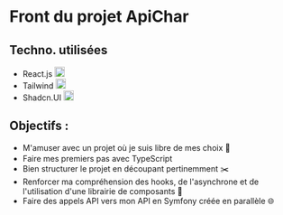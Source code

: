 # Front du projet ApiChar

## Techno. utilisées
- React.js <img src="https://icongr.am/devicon/react-original.svg?size=128&color=currentColor" width="18">
- Tailwind <img src="https://encrypted-tbn0.gstatic.com/images?q=tbn:ANd9GcQNhoXisDruJMDAq3Ltd-wuaMW2lGxck9wAKw&sr" width="18">
- Shadcn.UI <img src="https://ui.shadcn.com/apple-touch-icon.png" width="18">

## Objectifs : 
- M'amuser avec un projet où je suis libre de mes choix :dancer:
- Faire mes premiers pas avec TypeScript <img src="https://icongr.am/devicon/typescript-plain.svg?size=128&color=currentColor" width="16">
- Bien structurer le projet en découpant pertinemment :scissors:
- Renforcer ma compréhension des hooks, de l'asynchrone et de l'utilisation d'une librairie de composants :flashlight:
- Faire des appels API vers mon API en Symfony créée en parallèle :globe_with_meridians:
